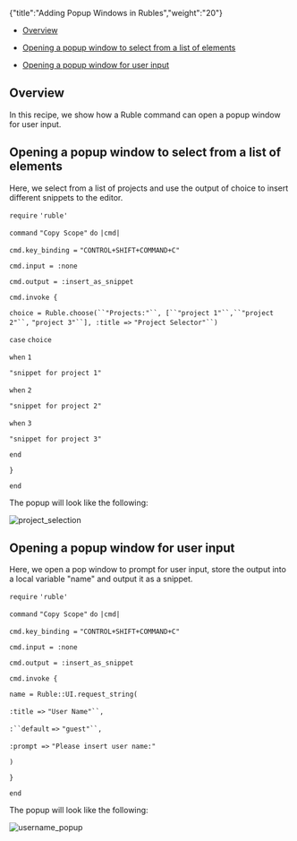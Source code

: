 {"title":"Adding Popup Windows in Rubles","weight":"20"}

* [Overview](#Overview)

* [Opening a popup window to select from a list of elements](#Openingapopupwindowtoselectfromalistofelements)

* [Opening a popup window for user input](#Openingapopupwindowforuserinput)


## Overview

In this recipe, we show how a Ruble command can open a popup window for user input.

## Opening a popup window to select from a list of elements

Here, we select from a list of projects and use the output of choice to insert different snippets to the editor.

`require` `'ruble'`

`command` `"Copy Scope"`  `do` `|cmd|`

`cmd.key_binding =` `"CONTROL+SHIFT+COMMAND+C"`

`cmd.input = :none`

`cmd.output = :insert_as_snippet`

`cmd.invoke {`

`choice = Ruble.choose(``"Projects:"``, [``"project 1"``,``"project 2"``,` `"project 3"``], :title =>` `"Project Selector"``)`

`case` `choice`

`when` `1`

`"snippet for project 1"`

`when` `2`

`"snippet for project 2"`

`when` `3`

`"snippet for project 3"`

`end`

`}`

`end`

The popup will look like the following:

![project_selection](/Images/appc/download/attachments/30083227/project_selection.png)

## Opening a popup window for user input

Here, we open a pop window to prompt for user input, store the output into a local variable "name" and output it as a snippet.

`require` `'ruble'`

`command` `"Copy Scope"`  `do` `|cmd|`

`cmd.key_binding =` `"CONTROL+SHIFT+COMMAND+C"`

`cmd.input = :none`

`cmd.output = :insert_as_snippet`

`cmd.invoke {`

`name = Ruble::UI.request_string(`

`:title =>` `"User Name"``,`

`:``default` `=>` `"guest"``,`

`:prompt =>` `"Please insert user name:"`

`)`

`}`

`end`

The popup will look like the following:

![username_popup](/Images/appc/download/attachments/30083227/username_popup.png)
